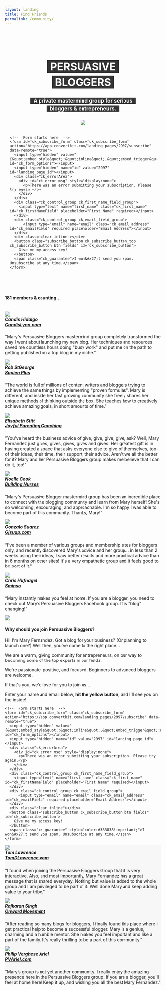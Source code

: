 ```yaml
---
layout: landing
title: Find Friends
permalink: /community/
---
```


<div class="container-fluid">
<style type="text/css">
.ck_form {
    background-image: url("/img/bluetrianglebackdrop.jpg");
    background-repeat: no-repeat;
    background-size: cover;
    padding: 3%;
    margin: 0;
    padding-bottom:50px;
}
.ck_form .ck_subscribe_button {
    font-weight: bold;
}
.ck_form .ck_subscribe_button:hover {
    background: transparent !important;
}
.ck_subscribe_button_top:hover {
    color: #383838 !important;
    border-color: #383838 !important;
    }
.ck_form input[type="text"], .ck_form input[type="email"] {
    background-color: #fff;
}
.ck_guarantee {
    color: #383838 !important;
}
.form-header {
font-size:1.2em;
padding-top:30px;padding-bottom:20px;
color: #fff;padding-right:10%;padding-left:10%;text-align:center;
}
@media only screen and (max-width: 480px) {
    .form-header {
        font-size: 0.8em;
        padding: 3% 5%;
    }
}
</style>

<script src="https://app.convertkit.com/assets/CKJS4.js?v=21"></script>

<div class="ck_form ck_vertical_subscription_form">
<div class="form-header">
<h1 style="margin-bottom:0px;"><span style="background-color:#343434;padding-left:10px;padding-right:10px;-webkit-box-decoration-break: clone;
    box-decoration-break: clone;line-height:1.5em;">PERSUASIVE BLOGGERS</span></h1>
<h4><span style="background-color:#343434;padding-left:10px;padding-right:10px;-webkit-box-decoration-break: clone;box-decoration-break: clone;line-height:1.5em;">A private mastermind group for serious bloggers & entrepreneurs.</span></h4>
    <img src="/img/hostedbymary.png" style="max-width:380px;">
</div>

  <div class="ck_form_fields">

    <!--  Form starts here  -->
    <form id="ck_subscribe_form" class="ck_subscribe_form" action="https://app.convertkit.com/landing_pages/2997/subscribe" data-remote="true">
      <input type="hidden" value="{&quot;embed_style&quot;:&quot;inline&quot;,&quot;embed_trigger&quot;:&quot;scroll_percentage&quot;,&quot;scroll_percentage&quot;:&quot;70&quot;,&quot;delay_seconds&quot;:&quot;10&quot;,&quot;display_position&quot;:&quot;br&quot;,&quot;display_devices&quot;:&quot;all&quot;,&quot;days_no_show&quot;:&quot;15&quot;,&quot;converted_behavior&quot;:&quot;show&quot;}" id="ck_form_options"></input>
      <input type="hidden" name="id" value="2997" id="landing_page_id"></input>
      <div class="ck_errorArea">
        <div id="ck_error_msg" style="display:none">
          <p>There was an error submitting your subscription. Please try again.</p>
        </div>
      </div>
      <div class="ck_control_group ck_first_name_field_group">
        <input type="text" name="first_name" class="ck_first_name" id="ck_firstNameField" placeholder="First Name" required></input>
      </div>
      <div class="ck_control_group ck_email_field_group">
          <input type="email" name="email" class="ck_email_address" id="ck_emailField" required placeholder="Email Address"></input>
      </div>
      <div class="clear inline"></div>
      <button class="subscribe_button ck_subscribe_button_top ck_subscribe_button btn fields" id='ck_subscribe_button'>
        Give me my access key!
      </button>
      <span class="ck_guarantee">I won&#x27;t send you spam. Unsubscribe at any time.</span>
    </form>
  </div>
  
 </div>

<div class="h-text-wide">
<h4>181 members & counting...</h4>
&nbsp;
<div class="section group">
<div class="col span_1_of_3"><img src="http://secure.gravatar.com/avatar/9b60cd9dd94249c6c1b138d430c0f99e?s=48&d" class="avatar">
<h5 style="margin-top:0px;">Candis Hidalgo<br><em><a href="http://www.candislynn.com/" target="0">CandisLynn.com</a></em></h5>
<p>"Mary's Persuasive Bloggers mastermind group completely transformed the way I went about launching my new blog. Her techniques and resources saved me countless hours doing "busy work" and put me on the path to getting published on a top blog in my niche."</p></div>
<div class="col span_1_of_3"><img src="http://secure.gravatar.com/avatar/7e488f9165f5105fb8cd196d3b3c11d6?s=48&d" class="avatar">
<h5 style="margin-top:0px;">Rob StGeorge<br><em><a href="http://www.sapienplus.com/" target="0">Sapien Plus</a></em></h5>
<p>“The world is full of millions of content writers and bloggers trying to achieve the same things by implementing "proven formulas". Mary is different, and inside her fast growing community she freely shares her unique methods of thinking outside the box. She teaches how to creatively achieve amazing goals, in short amounts of time."</p></div>

<div class="col span_1_of_3"><img src="/img/elisabethstitt.jpg" class="avatar">
<h5 style="margin-top:0px;">Elisabeth Stitt<br><em><a href="http://www.elisabethstitt.com/" target="0">Joyful Parenting Coaching</a></em></h5>
<p>"You've heard the business advice of give, give, give, give, ask? Well, Mary Fernandez just gives, gives, gives, gives and gives. Her greatest gift is in having created a space that asks everyone else to give of themselves, too–of their ideas, their time, their support, their advice. Aren't we all the better for it? Mary and her Persuasive Bloggers group makes me believe that I can do it, too!"</p></div>

</div>
</div>

<div class="h-text-wide">
<div class="section group">

<div class="col span_1_of_3"><img src="/img/noellecook.jpg" class="avatar">
<h5 style="margin-top:0px;">Noelle Cook<br><em><a href="http://www.buildingnurses.com/" target="0">Building Nurses</a></em></h5>
<p>"Mary's Persuasive Blogger mastermind group has been an incredible place to connect with the blogging community and learn from Mary herself! She's so welcoming, encouraging, and approachable. I'm so happy I was able to become part of this community. Thanks, Mary!"</p></div>

<div class="col span_1_of_3"><img src="http://secure.gravatar.com/avatar/d073bd756e1833f778102847291c9b7c?s=48&d" class="avatar">
<h5 style="margin-top:0px;">Gonzalo Suarez<br><em><a href="http://gjsuap.com" target="0">Gjsuap.com</a></em></h5>
<p>“I've been a member of various groups and membership sites for bloggers only, and recently discovered Mary's advice and her group... in less than 2 weeks using their ideas, I saw better results and more practical advice than in 6 months on other sites! It's a very empathetic group and it feels good to be part of it."</p></div>

<div class="col span_1_of_3"><img src="http://secure.gravatar.com/avatar/97a250b55558ee6f37d65e06d519012d?s=48&d" class="avatar">
<h5 style="margin-top:0px;">Chris Hufnagel<br><em><a href="https://sminso.com/" target="0">Sminso</a></em></h5>
<p>“Mary instantly makes you feel at home. If you are a blogger, you need to check out Mary’s Persuasive Bloggers Facebook group. It is “blog" changing!"</p></div>
</div>
</div>

<div class="h-text-2">

<img src="/img/photoshoot-(20).jpg" class="image-right big">
<h4>Why should you join Persuasive Bloggers?</h4>

<p>Hi! I'm Mary Fernandez. Got a blog for your business? (Or planning to launch one?) Well then, you've come to the right place...</p>

<p>We are a warm, giving community for entrepreneurs, on our way to becoming some of the top experts in our fields.</p>

<p>We're passionate, positive, and focused. Beginners to advanced bloggers are welcome.</p>

<p>If that's you, we'd love for you to join us...</p>
<p>Enter your name and email below, <strong>hit the yellow button</strong>, and I'll see <em>you</em> on the inside!</p>

<div class="ck_form ck_vertical_subscription_form" style="background:transparent;padding:0px;">

  <div class="ck_form_fields">

    <!--  Form starts here  -->
    <form id="ck_subscribe_form" class="ck_subscribe_form" action="https://app.convertkit.com/landing_pages/2997/subscribe" data-remote="true">
      <input type="hidden" value="{&quot;embed_style&quot;:&quot;inline&quot;,&quot;embed_trigger&quot;:&quot;scroll_percentage&quot;,&quot;scroll_percentage&quot;:&quot;70&quot;,&quot;delay_seconds&quot;:&quot;10&quot;,&quot;display_position&quot;:&quot;br&quot;,&quot;display_devices&quot;:&quot;all&quot;,&quot;days_no_show&quot;:&quot;15&quot;,&quot;converted_behavior&quot;:&quot;show&quot;}" id="ck_form_options"></input>
      <input type="hidden" name="id" value="2997" id="landing_page_id"></input>
      <div class="ck_errorArea">
        <div id="ck_error_msg" style="display:none">
          <p>There was an error submitting your subscription. Please try again.</p>
        </div>
      </div>
      <div class="ck_control_group ck_first_name_field_group">
        <input type="text" name="first_name" class="ck_first_name" id="ck_firstNameField" placeholder="First Name" required></input>
      </div>
      <div class="ck_control_group ck_email_field_group">
          <input type="email" name="email" class="ck_email_address" id="ck_emailField" required placeholder="Email Address"></input>
      </div>
      <div class="clear inline"></div>
      <button class="subscribe_button ck_subscribe_button btn fields" id='ck_subscribe_button'>
        Give me my access key!
      </button>
      <span class="ck_guarantee" style="color:#383838!important;">I won&#x27;t send you spam. Unsubscribe at any time.</span>
    </form>
  </div>
  
 </div>
 
</div>

<div class="h-text-wide" style="background:#f7f7f7;border-bottom:none;">
<div class="section group">
<div class="col span_1_of_3"><img src="/img/tomlawrence.jpg" class="avatar">
<h5 style="margin-top:0px;">Tom Lawrence<br><em><a href="http://tomdlawrence.com/" target="0">TomDLawrence.com</a></em></h5>
<p>“I found when joining the Persuasive Bloggers Group that it is very interactive. Also, and most importantly, Mary Fernandez has a great message that is shared everyday. Nothing but value is added to the whole group and I am privileged to be part of it. Well done Mary and keep adding value to your tribe."</p></div>
<div class="col span_1_of_3"><img src="http://0.gravatar.com/avatar/9fcaaa6307c67742205022ba07872ed7?s=75&amp;d=blank&amp;r=pg" class="avatar">
<h5 style="margin-top:0px;">Rajkaran Singh<br><em><a href="http://onwardmovement.com/" target="0">Onward Movement</a></em></h5>
<p>“After reading so many blogs for bloggers, I finally found this place where I get practical help to become a successful blogger. Mary is a genius, charming and a humble mentor. She makes you feel important and like a part of the family. It's really thrilling to be a part of this community."</p></div>
<div class="col span_1_of_3"><img src="http://secure.gravatar.com/avatar/d0534388835b5d7beb86a0e77cf615f0?s=48&d" class="avatar">
<h5 style="margin-top:0px;">Philip Verghese Ariel<br><em><a href="http://www.pvariel.com/" target="0">PVAriel.com</a></em></h5>
<p>“Mary’s group is not yet another community. I really enjoy the amazing presence here in the Persuasive Bloggers group. If you are a blogger, you'll feel at home here! Keep it up, and wishing you all the best Mary Fernandez."</p></div>
</div>
</div>

        

</div>

